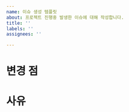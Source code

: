 ```yaml
---
name: 이슈 생성 템플릿
about: 프로젝트 진행중 발생한 이슈에 대해 작성합니다.
title: ''
labels: ''
assignees: ''

---
```


# 변경 점

# 사유
